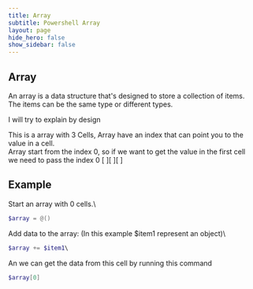 ```yaml
---
title: Array
subtitle: Powershell Array
layout: page
hide_hero: false
show_sidebar: false
---
```


## Array
An array is a data structure that's designed to store a collection of items. The items can be the same type or different types.

I will try to explain by design

This is a array with 3 Cells, Array have an index that can point you to the value in a cell.\
Array start from the index 0, so if we want to get the value in the first cell we need to pass the index 0
[ ][ ][ ]

## Example
Start an array with 0 cells.\
```powershell
$array = @()

```

Add data to the array: (In this example $item1 represent an object)\
```powershell
$array += $item1\
```
An we can get the data from this cell by running this command

```powershell
$array[0]
```


